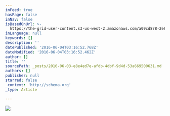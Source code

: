 ```yaml
---
inFeed: true
hasPage: false
inNav: false
isBasedOnUrl: >-
  https://the-grid-user-content.s3-us-west-2.amazonaws.com/a09cd878-2e8a-459b-8fd1-7dc15ce5773a.jpg
inLanguage: null
keywords: []
description: ''
datePublished: '2016-06-04T03:16:52.768Z'
dateModified: '2016-06-04T03:16:52.462Z'
author: []
title: ''
sourcePath: _posts/2016-06-03-e8e4ed7e-afdb-4dbf-9d4d-53a669500631.md
authors: []
publisher: null
starred: false
_context: 'http://schema.org'
_type: Article

---
```

![](https://the-grid-user-content.s3-us-west-2.amazonaws.com/a09cd878-2e8a-459b-8fd1-7dc15ce5773a.jpg)